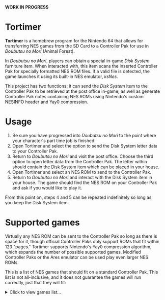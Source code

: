 **WORK IN PROGRESS**

# Tortimer

**Tortimer** is a homebrew program for the Nintendo 64 that allows for transferring NES games from the SD Card to a Controller Pak for use in *Doubutsu no Mori* (Animal Forest).

In *Doubutsu no Mori*, players can obtain a special in-game *Disk System* furniture item. When interacted with, this item scans the inserted Controller Pak for specially formatted NES ROM files. If a valid file is detected, the game launches it using its built-in NES emulator, *ksNes*.

This project has two functions: it can send the *Disk System* item to the Controller Pak to be retrieved at the post office in-game, as well as generate Controller Pak notes containing NES ROMs using Nintendo's custom NESINFO header and Yay0 compression.

# Usage

1. Be sure you have progressed into *Doubutsu no Mori* to the point where your character's part time job is finished.
2. Open Tortimer and select the option to send the Disk System letter data to your Controller Pak.
3. Return to *Doubutsu no Mori* and visit the post office. Choose the third option to open letter data from the Controller Pak. The letter within should contain the Disk System item which can be placed in your house.
4. Open Tortimer and select an NES ROM to send to the Controller Pak.
5. Return to *Doubutsu no Mori* and interact with the Disk System item in your house. The game should find the NES ROM on your Controller Pak and ask if you would like to play it.

From this point on, steps 4 and 5 can be repeated indefinitely so long as you keep the Disk System item.

# Supported games

Virtually any NES ROM can be sent to the Controller Pak so long as there is space for it, though official Controller Paks only support ROMs that fit within 123 "pages." Tortimer supports Nintendo's Yay0 compression algorithm, which expands the number of possible supported games. Modified Controller Paks or the Ares emulator can be used play even larger NES ROMs.

This is a list of NES games that should fit on a standard Controller Pak. This list is not all-inclusive, and it does not guarantee the games will run correctly, just that they will fit:

<details>
  <summary>Click to view games list...</summary>
  
| Filename | Raw size | Compressed size | Needs compression |
|----------|----------|-----------------|-----------|
| 10-Yard Fight (USA, Europe) | 40976 (161 pages) | 19337 (76 pages) | ✔ |
| 1942 (Japan, USA) (En) | 40976 (161 pages) | 29598 (116 pages) | ✔ |
| 4 Nin Uchi Mahjong (Japan) (Rev 1) | 24592 (97 pages) | 17645 (69 pages) | |
| Argus (Japan) | 49168 (193 pages) | 29564 (116 pages) | ✔ |
| Arkanoid (USA) | 49168 (193 pages) | 24236 (95 pages) | ✔ |
| Astro Robo Sasa (Japan) | 40976 (161 pages) | 24924 (98 pages) | ✔ |
| B-Wings (Japan) | 40976 (161 pages) | 28566 (112 pages) | ✔ |
| Balloon Fight (USA) | 24592 (97 pages) | 18171 (71 pages) | |
| Baltron (Japan) | 40976 (161 pages) | 26803 (105 pages) | ✔ |
| Banana (Japan) | 49168 (193 pages) | 30148 (118 pages) | ✔ |
| Baseball (USA, Europe) | 24592 (97 pages) | 19381 (76 pages) | |
| BattleCity (Japan) | 24592 (97 pages) | 17488 (69 pages) | |
| Binary Land (Japan) | 24592 (97 pages) | 12737 (50 pages) | |
| Bird Week (Japan) | 24592 (97 pages) | 18380 (72 pages) | |
| Bokosuka Wars (Japan) | 40976 (161 pages) | 21017 (83 pages) | ✔ |
| Bomberman (USA) | 24592 (97 pages) | 18285 (72 pages) | |
| BurgerTime (USA) | 24592 (97 pages) | 16715 (66 pages) | |
| Chack'n Pop (Japan) | 24592 (97 pages) | 16784 (66 pages) | |
| Challenger (Japan) | 40976 (161 pages) | 30181 (118 pages) | ✔ |
| Championship Lode Runner (Japan) | 24592 (97 pages) | 19393 (76 pages) | |
| Chou Fuyuu Yousai - Exed Exes (Japan) | 40976 (161 pages) | 27275 (107 pages) | ✔ |
| Choujikuu Yousai - Macross (Japan) | 24592 (97 pages) | 18407 (72 pages) | |
| Chubby Cherub (USA) | 40976 (161 pages) | 27172 (107 pages) | ✔ |
| Circus Charlie (Japan) | 24592 (97 pages) | 19811 (78 pages) | |
| Clu Clu Land (World) | 24592 (97 pages) | 18588 (73 pages) | |
| Defender II (USA) | 24592 (97 pages) | 14883 (59 pages) | |
| Devil World (Europe) | 24592 (97 pages) | 18908 (74 pages) | |
| Dig Dug (Japan) | 24592 (97 pages) | 16985 (67 pages) | |
| Dig Dug II - Trouble in Paradise (USA) | 40976 (161 pages) | 29249 (115 pages) | ✔ |
| Donkey Kong (World) (Rev 1) | 24592 (97 pages) | 18458 (73 pages) | |
| Donkey Kong 3 (World) | 24592 (97 pages) | 19054 (75 pages) | |
| Donkey Kong Jr. (World) (Rev 1) | 24592 (97 pages) | 19224 (76 pages) | |
| Donkey Kong Jr. + Jr. Lesson (Japan) | 24592 (97 pages) | 19438 (76 pages) | |
| Donkey Kong Jr. Math (USA, Europe) | 24592 (97 pages) | 19392 (76 pages) | |
| Door Door (Japan) | 24592 (97 pages) | 16163 (64 pages) | |
| Dough Boy (Japan) | 40976 (161 pages) | 27430 (108 pages) | ✔ |
| Druaga no Tou (Japan) | 40976 (161 pages) | 27561 (108 pages) | ✔ |
| Duck Hunt (World) | 24592 (97 pages) | 18248 (72 pages) | |
| Elevator Action (USA) | 40976 (161 pages) | 25341 (99 pages) | ✔ |
| Excitebike (Japan, USA) (En) | 24592 (97 pages) | 20062 (79 pages) | |
| Exerion (Japan) (En) | 24592 (97 pages) | 15806 (62 pages) | |
| F1 Race (Japan) | 24592 (97 pages) | 17448 (69 pages) | |
| Field Combat (Japan) | 24592 (97 pages) | 17132 (67 pages) | |
| Fisher-Price - I Can Remember (USA) | 65552 (257 pages) | 31236 (123 pages) | ✔ |
| Fisher-Price - Perfect Fit (USA) | 65552 (257 pages) | 28380 (111 pages) | ✔ |
| Flappy (Japan) | 40976 (161 pages) | 27670 (109 pages) | ✔ |
| Formation Z (Japan) (Rev 1) | 24592 (97 pages) | 16489 (65 pages) | |
| Front Line (Japan) | 24592 (97 pages) | 15161 (60 pages) | |
| Galaga - Demons of Death (USA) | 40976 (161 pages) | 19207 (76 pages) | ✔ |
| Galaxian (Japan) (Rev 1) | 16400 (65 pages) | 11463 (45 pages) | |
| Geimos (Japan) | 40976 (161 pages) | 22719 (89 pages) | ✔ |
| Golf (USA, Asia) (En) | 24592 (97 pages) | 18740 (74 pages) | |
| Gomoku Narabe (Japan) | 24592 (97 pages) | 14757 (58 pages) | |
| Gyrodine (Japan) | 40976 (161 pages) | 24626 (97 pages) | ✔ |
| Gyromite (World) | 40976 (161 pages) | 26762 (105 pages) | ✔ |
| Hogan's Alley (World) | 24592 (97 pages) | 17505 (69 pages) | |
| Honshougi - Naitou 9 Dan Shougi Hiden (Japan) | 24592 (97 pages) | 17145 (67 pages) | |
| Hydlide (USA) | 40976 (161 pages) | 25942 (102 pages) | ✔ |
| Hyper Sports (Japan) (Rev 1) | 24592 (97 pages) | 20201 (79 pages) | |
| Ice Climber (USA, Europe, Korea) (En) | 24592 (97 pages) | 20710 (81 pages) | |
| Igo - Kyuu Roban Taikyoku (Japan) | 49168 (193 pages) | 29474 (116 pages) | ✔ |
| Igo Meikan (Japan) | 40976 (161 pages) | 28922 (113 pages) | ✔ |
| Ikinari Musician (Japan) | 49168 (193 pages) | 26965 (106 pages) | ✔ |
| Ikki (Japan) | 24592 (97 pages) | 19057 (75 pages) | |
| Joust (USA) | 32784 (129 pages) | 21809 (86 pages) | ✔ |
| Karateka (Japan) | 24592 (97 pages) | 16671 (66 pages) | |
| Kekkyoku Nankyoku Daibouken (Japan) (Rev 1) | 24592 (97 pages) | 18143 (71 pages) | |
| Kidou Senshi Z Gundam - Hot Scramble (Japan) (Final Version) | 40976 (161 pages) | 28575 (112 pages) | ✔ |
| Lode Runner (USA) | 24592 (97 pages) | 18782 (74 pages) | |
| Lot Lot (Japan) | 40976 (161 pages) | 22436 (88 pages) | ✔ |
| Lunar Pool (USA) | 24592 (97 pages) | 18647 (73 pages) | |
| M.U.S.C.L.E. - Tag Team Match (USA) | 24592 (97 pages) | 17481 (69 pages) | |
| Mach Rider (Japan, USA) (En) (Rev 1) | 40976 (161 pages) | 29683 (116 pages) | ✔ |
| Magmax (USA) | 40976 (161 pages) | 29090 (114 pages) | ✔ |
| Mahjong (Japan) (Rev 2) | 24592 (97 pages) | 18522 (73 pages) | |
| Mappy (Japan) | 24592 (97 pages) | 17630 (69 pages) | |
| Mario Bros. (World) | 24592 (97 pages) | 18979 (75 pages) | |
| Millipede (USA) | 24592 (97 pages) | 17561 (69 pages) | |
| Ms. Pac-Man (USA) (Namco) | 40976 (161 pages) | 20121 (79 pages) | ✔ |
| Ninja Hattori-kun - Ninja wa Syugyou de Gozaru no Maki (Japan) | 40976 (161 pages) | 30303 (119 pages) | ✔ |
| Ninja Jajamaru-kun (Japan) | 32784 (129 pages) | 23309 (92 pages) | ✔ |
| Ninja-kun - Majou no Bouken (Japan) (Rev 1) | 24592 (97 pages) | 16295 (64 pages) | |
| Nuts & Milk (Japan) | 24592 (97 pages) | 16118 (63 pages) | |
| Onyanko Town (Japan) | 40976 (161 pages) | 25642 (101 pages) | ✔ |
| Othello (USA) | 40976 (161 pages) | 20131 (79 pages) | ✔ |
| Pac-Land (Japan) | 40976 (161 pages) | 26544 (104 pages) | ✔ |
| Pac-Man (USA) (Namco) | 24592 (97 pages) | 13114 (52 pages) | |
| Pachicom (Japan) | 40976 (161 pages) | 27651 (109 pages) | ✔ |
| Peepar Time (Japan) | 49168 (193 pages) | 31158 (122 pages) | ✔ |
| Penguin-kun Wars (Japan) | 40976 (161 pages) | 25359 (100 pages) | ✔ |
| Pinball (Japan, USA) (En) | 24592 (97 pages) | 18133 (71 pages) | |
| Pooyan (Japan) | 24592 (97 pages) | 17640 (69 pages) | |
| Popeye (World) (Rev 1) | 24592 (97 pages) | 18894 (74 pages) | |
| Popeye no Eigo Asobi (Japan) | 24592 (97 pages) | 19186 (75 pages) | |
| Portopia Renzoku Satsujin Jiken (Japan) | 40976 (161 pages) | 30468 (120 pages) | ✔ |
| Raid on Bungeling Bay (USA) | 24592 (97 pages) | 18712 (74 pages) | |
| Road Fighter (Europe) | 24592 (97 pages) | 18785 (74 pages) | |
| Route-16 Turbo (Japan) | 40976 (161 pages) | 25005 (98 pages) | ✔ |
| Sansuu 1 Nen - Keisan Game (Japan) | 40976 (161 pages) | 18270 (72 pages) | ✔ |
| Sansuu 2 Nen - Keisan Game (Japan) | 40976 (161 pages) | 28230 (111 pages) | ✔ |
| Sansuu 3 Nen - Keisan Game (Japan) | 40976 (161 pages) | 20678 (81 pages) | ✔ |
| Seicross (USA) | 40976 (161 pages) | 26467 (104 pages) | ✔ |
| Sky Destroyer (Japan) | 24592 (97 pages) | 18383 (72 pages) | |
| Slalom (USA) | 40976 (161 pages) | 27724 (109 pages) | ✔ |
| Soccer (Japan, USA) (En) | 40976 (161 pages) | 31194 (122 pages) | ✔ |
| Son Son (Japan) (En) | 40976 (161 pages) | 25262 (99 pages) | ✔ |
| Space Invaders (Japan) | 24592 (97 pages) | 10060 (40 pages) | |
| Spelunker (USA) | 40976 (161 pages) | 24932 (98 pages) | ✔ |
| Spy vs Spy (USA) | 40976 (161 pages) | 29459 (116 pages) | ✔ |
| Sqoon (USA) | 40976 (161 pages) | 28541 (112 pages) | ✔ |
| Stack-Up (World) | 40976 (161 pages) | 26781 (105 pages) | ✔ |
| Star Force (USA) | 65552 (257 pages) | 30151 (118 pages) | ✔ |
| Star Luster (Japan) | 40976 (161 pages) | 27301 (107 pages) | ✔ |
| Super Arabian (Japan) | 24592 (97 pages) | 17377 (68 pages) | |
| Tag Team Wrestling (USA) | 40976 (161 pages) | 31445 (123 pages) | ✔ |
| Tennis (Japan, USA) (En) | 24592 (97 pages) | 19040 (75 pages) | |
| Tetris (Bulletproof) (Japan) (Rev 2) | 49168 (193 pages) | 28076 (110 pages) | ✔ |
| Tetris (USA) | 49168 (193 pages) | 28623 (112 pages) | ✔ |
| Thexder (Japan) | 40976 (161 pages) | 19744 (78 pages) | ✔ |
| Urban Champion (World) | 24592 (97 pages) | 17440 (69 pages) | |
| Videomation (USA) | 32784 (129 pages) | 20254 (80 pages) | ✔ |
| Volguard II (Japan) (En) | 40976 (161 pages) | 30506 (120 pages) | ✔ |
| Volleyball (USA, Europe) | 40976 (161 pages) | 23453 (92 pages) | ✔ |
| Warpman (Japan) (En) (Rev 1) (Namcot Collection) | 24592 (97 pages) | 15851 (62 pages) | |
| Wild Gunman (Japan, USA) (En) | 24592 (97 pages) | 18662 (73 pages) | |
| Wrecking Crew (World) | 40976 (161 pages) | 30430 (119 pages) | ✔ |
| Xevious - The Avenger (USA) | 40976 (161 pages) | 27686 (109 pages) | ✔ |
| Yie Ar Kung-Fu (Japan) (Rev 1.4) | 24592 (97 pages) | 19141 (75 pages) | |
| Zippy Race (Japan) | 24592 (97 pages) | 17270 (68 pages) | |

</details>

